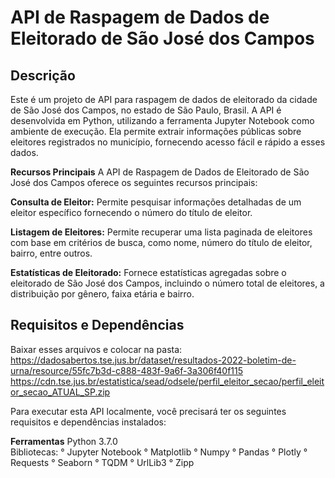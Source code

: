 <h1>API de Raspagem de Dados de Eleitorado de São José dos Campos</h1>

<h2>Descrição</h2>

Este é um projeto de API para raspagem de dados de eleitorado da cidade de São José dos Campos, no estado de São Paulo, Brasil. A API é desenvolvida em Python, utilizando a ferramenta Jupyter Notebook como ambiente de execução. Ela permite extrair informações públicas sobre eleitores registrados no município, fornecendo acesso fácil e rápido a esses dados.

<b>Recursos Principais</b>
A API de Raspagem de Dados de Eleitorado de São José dos Campos oferece os seguintes recursos principais:

<b>Consulta de Eleitor:</b> Permite pesquisar informações detalhadas de um eleitor específico fornecendo o número do título de eleitor.

<b>Listagem de Eleitores:</b> Permite recuperar uma lista paginada de eleitores com base em critérios de busca, como nome, número do título de eleitor, bairro, entre outros.

<b>Estatísticas de Eleitorado:</b> Fornece estatísticas agregadas sobre o eleitorado de São José dos Campos, incluindo o número total de eleitores, a distribuição por gênero, faixa etária e bairro.

<h2>Requisitos e Dependências</h2>

Baixar esses arquivos e colocar na pasta:
https://dadosabertos.tse.jus.br/dataset/resultados-2022-boletim-de-urna/resource/55fc7b3d-c888-483f-9a6f-3a306f40f115
<br>
https://cdn.tse.jus.br/estatistica/sead/odsele/perfil_eleitor_secao/perfil_eleitor_secao_ATUAL_SP.zip


Para executar esta API localmente, você precisará ter os seguintes requisitos e dependências instalados:

<b>Ferramentas</b>
Python 3.7.0
<br>
Bibliotecas:
° Jupyter Notebook
° Matplotlib
° Numpy
° Pandas
° Plotly
° Requests
° Seaborn
° TQDM
° UrlLib3
° Zipp
